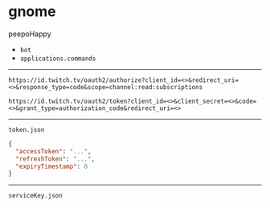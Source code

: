 # gnome
peepoHappy

- `bot`
- `applications.commands`
---
```
https://id.twitch.tv/oauth2/authorize?client_id=<>&redirect_uri=<>&response_type=code&scope=channel:read:subscriptions

https://id.twitch.tv/oauth2/token?client_id=<>&client_secret=<>&code=<>&grant_type=authorization_code&redirect_uri=<>
```
---
`token.json`
```json
{
  "accessToken": "...",
  "refreshToken": "...",
  "expiryTimestamp": 0
}
```
---
`serviceKey.json`